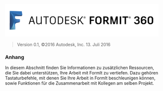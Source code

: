 

![](images/b5030b43-df24-4259-ad6a-94bcad61bc78.png)

> Version 0.1, ©2016 Autodesk, Inc. 13. Juli 2016

### Anhang

In diesem Abschnitt finden Sie Informationen zu zusätzlichen Ressourcen, die Sie dabei unterstützen, Ihre Arbeit mit FormIt zu vertiefen. Dazu gehören Tastaturbefehle, mit denen Sie Ihre Arbeit in FormIt beschleunigen können, sowie Funktionen für die Zusammenarbeit mit Kollegen am selben Projekt.

